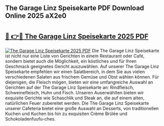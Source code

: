 ## The Garage Linz Speisekarte PDF Download Online 2025 aX2e0

# <h2><a href="http://gcboyl.nevu.top/?p=The+Garage+Linz+Speisekarte">🔗 👉🔴 The Garage Linz Speisekarte 2025 PDF</a></h2>

[![The Garage Linz Speisekarte 2025 PDF](https://i.imgur.com/dBaPXMq.png)](http://gcboyl.nevu.top/?p=The+Garage+Linz+Speisekarte)
Die The Garage Linz Speisekarte ist nicht nur eine Liste von Gerichten in einem Restaurant oder Café, sondern bietet auch die Möglichkeit, ein köstliches und für Ihren Geschmack geeignetes Gericht auszuwählen. Auf unserer The Garage Linz Speisekarte empfehlen wir einen Salatbereich, in dem Sie aus vielen verschiedenen Salaten aus frischem Gemüse und Obst wählen können. Für diejenigen, die Fleisch mögen, bieten wir eine umfangreiche Auswahl an Gerichten auf der The Garage Linz Speisekarte an: Rindfleisch, Schweinefleisch, Huhn und Fisch. Unseren Auserwählten bieten wir exquisite Gerichte wie Schaschlik und Steak an, die auf einem alten, natürlichen Feuer zubereitet werden. Die The Garage Linz Speisekarte unserer Cafeteria bietet eine große Auswahl an Desserts, von traditionellen Kuchen und Kuchen bis hin zu exquisiten Crème Brûlée und Schokoladenfuufu-ches.
